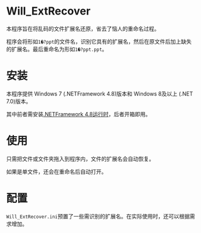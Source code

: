 # Will_ExtRecover
本程序旨在将乱码的文件扩展名还原，省去了恼人的重命名过程。

程序会将形如`1�?ppt`的文件名，识别它具有的扩展名，然后在原文件后加上缺失的扩展名。最后重命名为形如`1�?ppt.ppt`。

# 安装

本程序提供 Windows 7 (.NETFramework 4.8)版本和 Windows 8及以上 (.NET 7.0)版本。

其中前者需安装[.NETFramework 4.8运行时](https://dotnet.microsoft.com/download/dotnet-framework/thank-you/net48-web-installer)，后者开箱即用。 

# 使用
只需把文件或文件夹拖入到程序内，文件的扩展名会自动恢复。

如果是单文件，还会在重命名后自动打开。

# 配置

`Will_ExtRecover.ini`预置了一些需识别的扩展名。在实际使用时，还可以根据需求增加。
